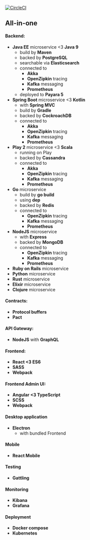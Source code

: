 [![CircleCI](https://circleci.com/gh/Cloudground/Cloudground.svg?style=svg)](https://circleci.com/gh/Cloudground/Cloudground)

## All-in-one

#### Backend:
- **Java EE** microservice <3 **Java 9**
  - build by **Maven**
  - backed by **PostgreSQL**
  - searchable via **Elasticsearch**
  - connected to
    - **Akka**
    - **OpenZipkin** tracing
    - **Kafka** messaging
    - **Prometheus**
  - deployed to **Payara 5**
- **Spring Boot** microservice <3 **Kotlin**
  - with **Spring MVC**
  - build by **Gradle**
  - backed by **CockroachDB**
  - connected to
    - **Akka**
    - **OpenZipkin** tracing
    - **Kafka** messaging
    - **Prometheus**
- **Play 2** microservice <3 **Scala**
  - running on Play
  - backed by **Cassandra**
  - connected to
    - **Akka**
    - **OpenZipkin** tracing
    - **Kafka** messaging
    - **Prometheus**
- **Go** microservice
  - build by **go build**
  - using **dep**
  - backed by **Redis**
  - connected to
    - **OpenZipkin** tracing
    - **Kafka** messaging
    - **Prometheus**
- **NodeJS** microservice
  - with **Express**
  - backed by **MongoDB**
  - connected to
    - **OpenZipkin** tracing
    - **Kafka** messaging
    - **Prometheus**
- **Ruby on Rails** microservice
- **Python** microservice
- **Rust** microservice
- **Elixir** microservice
- **Clojure** microservice

#### Contracts:
- **Protocol buffers**
- **Pact**
    
#### API Gateway:
- **NodeJS** with **GraphQL**

#### Frontend:
- **React <3 ES6**
- **SASS**
- **Webpack**

#### Frontend Admin UI:
- **Angular <3 TypeScript**
- **SCSS**
- **Webpack**

#### Desktop application
- **Electron**
  - with bundled Frontend

#### Mobile
- **React Mobile**

#### Testing
- **Gattling**

#### Monitoring
- **Kibana**
- **Grafana**

#### Deployment
- **Docker compose**
- **Kubernetes**


